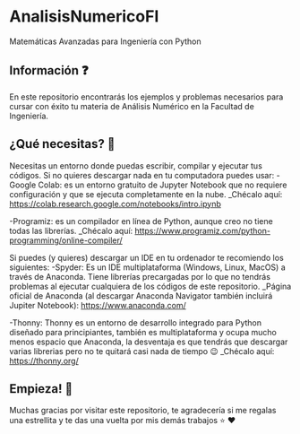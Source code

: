 # AnalisisNumericoFI
Matemáticas Avanzadas para Ingeniería con Python

## Información :question:
En este repositorio encontrarás los ejemplos y problemas necesarios para cursar con éxito tu materia de Análisis Numérico en la Facultad de Ingeniería.

## ¿Qué necesitas? :memo:
Necesitas un entorno donde puedas escribir, compilar y ejecutar tus códigos.
Si no quieres descargar nada en tu computadora puedes usar:
-Google Colab:  es un entorno gratuito de Jupyter Notebook que no requiere configuración y que se ejecuta completamente en la nube. 
    _Chécalo aquí: https://colab.research.google.com/notebooks/intro.ipynb

-Programiz: es un compilador en línea de Python, aunque creo no tiene todas las librerías.
    _Chécalo aquí: https://www.programiz.com/python-programming/online-compiler/
    
Si puedes (y quieres) descargar un IDE en tu ordenador te recomiendo los siguientes:
-Spyder: Es un IDE multiplataforma (Windows, Linux, MacOS) a través de Anaconda. Tiene librerías precargadas por lo que no tendrás problemas al ejecutar cualquiera de los códigos de este repositorio.
    _Página oficial de Anaconda (al descargar Anaconda Navigator también incluirá Jupiter Notebook): https://www.anaconda.com/

-Thonny: Thonny es un entorno de desarrollo integrado para Python diseñado para principiantes, también es multiplataforma y ocupa mucho menos espacio que Anaconda, la desventaja es que tendrás que descargar varias librerias pero no te quitará casi nada de tiempo :wink:
    _Chécalo aquí: https://thonny.org/
    
## Empieza! :muscle:
Muchas gracias por visitar este repositorio, te agradecería si me regalas una estrellita y te das una vuelta por mis demás trabajos :star: :heart:

